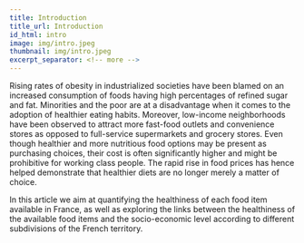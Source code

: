 ```yaml
---
title: Introduction
title_url: Introduction
id_html: intro
image: img/intro.jpeg
thumbnail: img/intro.jpeg
excerpt_separator: <!-- more -->
---
```

Rising rates of obesity in industrialized societies have been blamed on an increased consumption of foods having high percentages of refined sugar and fat. Minorities and the poor are at a disadvantage when it comes to the adoption of healthier eating habits. Moreover, low-income neighborhoods have been observed to attract more fast-food outlets and convenience stores as opposed to full-service supermarkets and grocery stores. Even though healthier and more nutritious food options may be present as purchasing choices, their cost is often significantly higher and might be prohibitive for working class people. The rapid rise in food prices has hence helped demonstrate that healthier diets are no longer merely a matter of choice.

In this article we aim at quantifying the healthiness of each food item available in France, as well as exploring the links between the healthiness of the available food items and the socio-economic level according to different subdivisions of the French territory.
